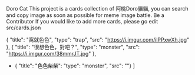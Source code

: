 Doro Cat
This project is a cards collection of 阿桃Doro貓貓, you can search and copy image as soon as possible for meme image battle.
Be a Contributor
If you would like to add more cards, please go edit src/cards.json

  { "title": "窩就色色", "type": "trap", "src": "https://i.imgur.com/ilPPxwXh.jpg" },
  { "title": "很想色色，對吧？", "type": "monster", "src": "https://i.imgur.com/38mmrJT.jpg" },
+ { "title": "色色柴柴": "type": "monster", "src": "<image url>"}
]
